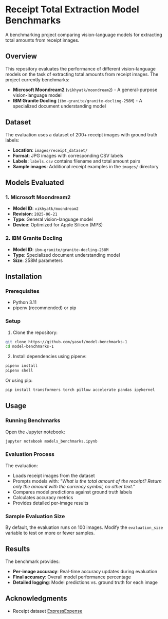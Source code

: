 # Receipt Total Extraction Model Benchmarks

A benchmarking project comparing vision-language models for extracting total amounts from receipt images.

## Overview

This repository evaluates the performance of different vision-language models on the task of extracting total amounts from receipt images. The project currently benchmarks:

- **Microsoft Moondream2** (`vikhyatk/moondream2`) - A general-purpose vision-language model
- **IBM Granite Docling** (`ibm-granite/granite-docling-258M`) - A specialized document understanding model

## Dataset

The evaluation uses a dataset of 200+ receipt images with ground truth labels:
- **Location**: `images/receipt_dataset/`
- **Format**: JPG images with corresponding CSV labels
- **Labels**: `labels.csv` contains filename and total amount pairs
- **Sample images**: Additional receipt examples in the `images/` directory

## Models Evaluated

### 1. Microsoft Moondream2
- **Model ID**: `vikhyatk/moondream2`
- **Revision**: `2025-06-21`
- **Type**: General vision-language model
- **Device**: Optimized for Apple Silicon (MPS)

### 2. IBM Granite Docling
- **Model ID**: `ibm-granite/granite-docling-258M`
- **Type**: Specialized document understanding model
- **Size**: 258M parameters

## Installation

### Prerequisites
- Python 3.11
- pipenv (recommended) or pip

### Setup

1. Clone the repository:
```bash
git clone https://github.com/yasuf/model-benchmarks-1
cd model-benchmarks-1
```

2. Install dependencies using pipenv:
```bash
pipenv install
pipenv shell
```

Or using pip:
```bash
pip install transformers torch pillow accelerate pandas ipykernel
```

## Usage

### Running Benchmarks

Open the Jupyter notebook:
```bash
jupyter notebook models_benchmarks.ipynb
```

### Evaluation Process

The evaluation:
- Loads receipt images from the dataset
- Prompts models with: *"What is the total amount of the receipt? Return only the amount with the currency symbol, no other text."*
- Compares model predictions against ground truth labels
- Calculates accuracy metrics
- Provides detailed per-image results

### Sample Evaluation Size

By default, the evaluation runs on 100 images. Modify the `evaluation_size` variable to test on more or fewer samples.

## Results

The benchmark provides:
- **Per-image accuracy**: Real-time accuracy updates during evaluation
- **Final accuracy**: Overall model performance percentage
- **Detailed logging**: Model predictions vs. ground truth for each image

## Acknowledgments

- Receipt dataset [ExpressExpense](https://expressexpense.com/blog/free-receipt-images-ocr-machine-learning-dataset/)
